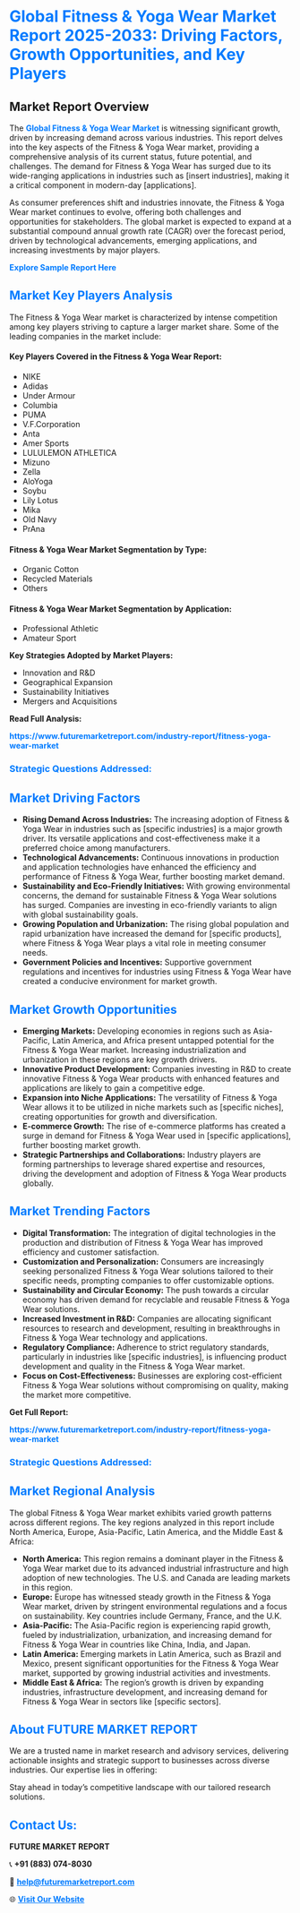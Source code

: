 <h1 style="color: #007BFF;">Global Fitness & Yoga Wear Market Report 2025-2033: Driving Factors, Growth Opportunities, and Key Players</h1>

<section id="overview">
<h2>Market Report Overview</h2>
<p>The <a href="https://www.futuremarketreport.com/industry-report/fitness-yoga-wear-market" style="color: #007BFF; text-decoration: none;"><strong>Global Fitness & Yoga Wear Market</strong></a> is witnessing significant growth, driven by increasing demand across various industries. This report delves into the key aspects of the Fitness & Yoga Wear market, providing a comprehensive analysis of its current status, future potential, and challenges. The demand for Fitness & Yoga Wear has surged due to its wide-ranging applications in industries such as [insert industries], making it a critical component in modern-day [applications].</p>
<p>As consumer preferences shift and industries innovate, the Fitness & Yoga Wear market continues to evolve, offering both challenges and opportunities for stakeholders. The global market is expected to expand at a substantial compound annual growth rate (CAGR) over the forecast period, driven by technological advancements, emerging applications, and increasing investments by major players.</p>
</section>

<section id="overview">
<p><a href="https://www.futuremarketreport.com/request-sample/reportId=59348" style="color: #007BFF; text-decoration: none;"><strong>Explore Sample Report Here</strong></a></p>
</section>

<section id="key-players">
<h2 style="color: #007BFF;">Market Key Players Analysis</h2>
<p>The Fitness & Yoga Wear market is characterized by intense competition among key players striving to capture a larger market share. Some of the leading companies in the market include:</p>
<h4>Key Players Covered in the Fitness & Yoga Wear Report:</h4>
<ul><li>NIKE</li><li>Adidas</li><li>Under Armour</li><li>Columbia</li><li>PUMA</li><li>V.F.Corporation</li><li>Anta</li><li>Amer Sports</li><li>LULULEMON ATHLETICA</li><li>Mizuno</li><li>Zella</li><li>AloYoga</li><li>Soybu</li><li>Lily Lotus</li><li>Mika</li><li>Old Navy</li><li>PrAna</li></ul>
<h4>Fitness & Yoga Wear Market Segmentation by Type:</h4>
<ul><li>Organic Cotton</li><li>Recycled Materials</li><li>Others</li></ul>

<h4>Fitness & Yoga Wear Market Segmentation by Application:</h4>
<ul><li>Professional Athletic</li><li>Amateur Sport</li></ul>
<p><strong>Key Strategies Adopted by Market Players:</strong></p>
<ul>
<li>Innovation and R&D</li>
<li>Geographical Expansion</li>
<li>Sustainability Initiatives</li>
<li>Mergers and Acquisitions</li>
</ul>
</section>

<section>
<p><strong>Read Full Analysis: </strong></p><a href="https://www.futuremarketreport.com/industry-report/fitness-yoga-wear-market" style="color: #007BFF; text-decoration: none;"><strong>https://www.futuremarketreport.com/industry-report/fitness-yoga-wear-market</strong></a>
<h3 style="color: #007BFF;">Strategic Questions Addressed:</h3>
</section>

<section id="driving-factors">
<h2 style="color: #007BFF;">Market Driving Factors</h2>
<ul>
<li><strong>Rising Demand Across Industries:</strong> The increasing adoption of Fitness & Yoga Wear in industries such as [specific industries] is a major growth driver. Its versatile applications and cost-effectiveness make it a preferred choice among manufacturers.</li>
<li><strong>Technological Advancements:</strong> Continuous innovations in production and application technologies have enhanced the efficiency and performance of Fitness & Yoga Wear, further boosting market demand.</li>
<li><strong>Sustainability and Eco-Friendly Initiatives:</strong> With growing environmental concerns, the demand for sustainable Fitness & Yoga Wear solutions has surged. Companies are investing in eco-friendly variants to align with global sustainability goals.</li>
<li><strong>Growing Population and Urbanization:</strong> The rising global population and rapid urbanization have increased the demand for [specific products], where Fitness & Yoga Wear plays a vital role in meeting consumer needs.</li>
<li><strong>Government Policies and Incentives:</strong> Supportive government regulations and incentives for industries using Fitness & Yoga Wear have created a conducive environment for market growth.</li>
</ul>
</section>

<section id="growth-opportunities">
<h2 style="color: #007BFF;">Market Growth Opportunities</h2>
<ul>
<li><strong>Emerging Markets:</strong> Developing economies in regions such as Asia-Pacific, Latin America, and Africa present untapped potential for the Fitness & Yoga Wear market. Increasing industrialization and urbanization in these regions are key growth drivers.</li>
<li><strong>Innovative Product Development:</strong> Companies investing in R&D to create innovative Fitness & Yoga Wear products with enhanced features and applications are likely to gain a competitive edge.</li>
<li><strong>Expansion into Niche Applications:</strong> The versatility of Fitness & Yoga Wear allows it to be utilized in niche markets such as [specific niches], creating opportunities for growth and diversification.</li>
<li><strong>E-commerce Growth:</strong> The rise of e-commerce platforms has created a surge in demand for Fitness & Yoga Wear used in [specific applications], further boosting market growth.</li>
<li><strong>Strategic Partnerships and Collaborations:</strong> Industry players are forming partnerships to leverage shared expertise and resources, driving the development and adoption of Fitness & Yoga Wear products globally.</li>
</ul>
</section>

<section id="trending-factors">
<h2 style="color: #007BFF;">Market Trending Factors</h2>
<ul>
<li><strong>Digital Transformation:</strong> The integration of digital technologies in the production and distribution of Fitness & Yoga Wear has improved efficiency and customer satisfaction.</li>
<li><strong>Customization and Personalization:</strong> Consumers are increasingly seeking personalized Fitness & Yoga Wear solutions tailored to their specific needs, prompting companies to offer customizable options.</li>
<li><strong>Sustainability and Circular Economy:</strong> The push towards a circular economy has driven demand for recyclable and reusable Fitness & Yoga Wear solutions.</li>
<li><strong>Increased Investment in R&D:</strong> Companies are allocating significant resources to research and development, resulting in breakthroughs in Fitness & Yoga Wear technology and applications.</li>
<li><strong>Regulatory Compliance:</strong> Adherence to strict regulatory standards, particularly in industries like [specific industries], is influencing product development and quality in the Fitness & Yoga Wear market.</li>
<li><strong>Focus on Cost-Effectiveness:</strong> Businesses are exploring cost-efficient Fitness & Yoga Wear solutions without compromising on quality, making the market more competitive.</li>
</ul>
</section>

<section>
<p><strong>Get Full Report: </strong></p><a href="https://www.futuremarketreport.com/industry-report/fitness-yoga-wear-market" style="color: #007BFF; text-decoration: none;"><strong>https://www.futuremarketreport.com/industry-report/fitness-yoga-wear-market</strong></a>
<h3 style="color: #007BFF;">Strategic Questions Addressed:</h3>
</section>


<section id="regional-analysis">
<h2 style="color: #007BFF;">Market Regional Analysis</h2>
<p>The global Fitness & Yoga Wear market exhibits varied growth patterns across different regions. The key regions analyzed in this report include North America, Europe, Asia-Pacific, Latin America, and the Middle East & Africa:</p>
<ul>
<li><strong>North America:</strong> This region remains a dominant player in the Fitness & Yoga Wear market due to its advanced industrial infrastructure and high adoption of new technologies. The U.S. and Canada are leading markets in this region.</li>
<li><strong>Europe:</strong> Europe has witnessed steady growth in the Fitness & Yoga Wear market, driven by stringent environmental regulations and a focus on sustainability. Key countries include Germany, France, and the U.K.</li>
<li><strong>Asia-Pacific:</strong> The Asia-Pacific region is experiencing rapid growth, fueled by industrialization, urbanization, and increasing demand for Fitness & Yoga Wear in countries like China, India, and Japan.</li>
<li><strong>Latin America:</strong> Emerging markets in Latin America, such as Brazil and Mexico, present significant opportunities for the Fitness & Yoga Wear market, supported by growing industrial activities and investments.</li>
<li><strong>Middle East & Africa:</strong> The region’s growth is driven by expanding industries, infrastructure development, and increasing demand for Fitness & Yoga Wear in sectors like [specific sectors].</li>
</ul>
</section>

<footer>
<h2 style="color: #007BFF;">About FUTURE MARKET REPORT</h2>
<p>We are a trusted name in market research and advisory services, delivering actionable insights and strategic support to businesses across diverse industries. Our expertise lies in offering:</p>

<p>Stay ahead in today’s competitive landscape with our tailored research solutions.</p>

<h2 style="color: #007BFF;">Contact Us:</h2>
<p><strong>FUTURE MARKET REPORT</strong></p>
<p>📞 <strong>+91 (883) 074-8030</strong></p>
<p>📧 <strong><a href="mailto:help@futuremarketreport.com" style="color: #007BFF;">help@futuremarketreport.com</a></strong></p>
<p>🌐 <strong><a href="https://www.futuremarketreport.com/" style="color: #007BFF;">Visit Our Website</a></strong></p>
</footer>